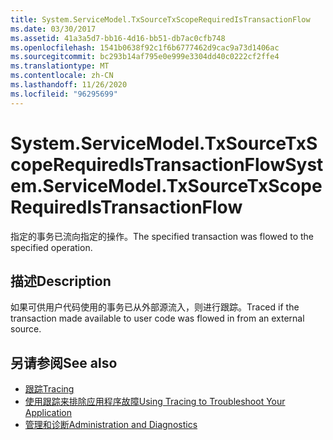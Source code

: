 ```yaml
---
title: System.ServiceModel.TxSourceTxScopeRequiredIsTransactionFlow
ms.date: 03/30/2017
ms.assetid: 41a3a5d7-bb16-4d16-bb51-db7ac0cfb748
ms.openlocfilehash: 1541b0638f92c1f6b6777462d9cac9a73d1406ac
ms.sourcegitcommit: bc293b14af795e0e999e3304dd40c0222cf2ffe4
ms.translationtype: MT
ms.contentlocale: zh-CN
ms.lasthandoff: 11/26/2020
ms.locfileid: "96295699"
---
```

# <a name="systemservicemodeltxsourcetxscoperequiredistransactionflow"></a><span data-ttu-id="d6fd2-102">System.ServiceModel.TxSourceTxScopeRequiredIsTransactionFlow</span><span class="sxs-lookup"><span data-stu-id="d6fd2-102">System.ServiceModel.TxSourceTxScopeRequiredIsTransactionFlow</span></span>

<span data-ttu-id="d6fd2-103">指定的事务已流向指定的操作。</span><span class="sxs-lookup"><span data-stu-id="d6fd2-103">The specified transaction was flowed to the specified operation.</span></span>  
  
## <a name="description"></a><span data-ttu-id="d6fd2-104">描述</span><span class="sxs-lookup"><span data-stu-id="d6fd2-104">Description</span></span>  

 <span data-ttu-id="d6fd2-105">如果可供用户代码使用的事务已从外部源流入，则进行跟踪。</span><span class="sxs-lookup"><span data-stu-id="d6fd2-105">Traced if the transaction made available to user code was flowed in from an external source.</span></span>  
  
## <a name="see-also"></a><span data-ttu-id="d6fd2-106">另请参阅</span><span class="sxs-lookup"><span data-stu-id="d6fd2-106">See also</span></span>

- [<span data-ttu-id="d6fd2-107">跟踪</span><span class="sxs-lookup"><span data-stu-id="d6fd2-107">Tracing</span></span>](index.md)
- [<span data-ttu-id="d6fd2-108">使用跟踪来排除应用程序故障</span><span class="sxs-lookup"><span data-stu-id="d6fd2-108">Using Tracing to Troubleshoot Your Application</span></span>](using-tracing-to-troubleshoot-your-application.md)
- [<span data-ttu-id="d6fd2-109">管理和诊断</span><span class="sxs-lookup"><span data-stu-id="d6fd2-109">Administration and Diagnostics</span></span>](../index.md)
